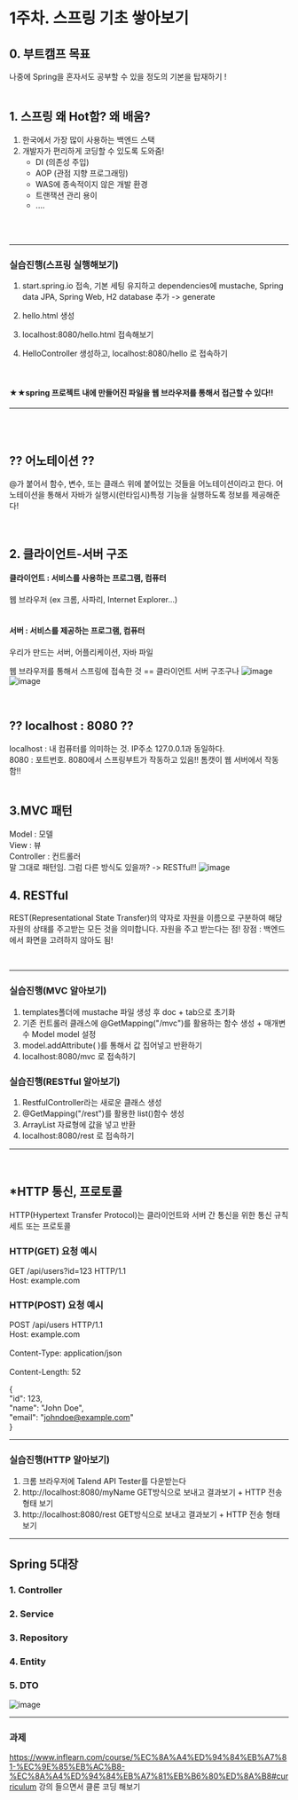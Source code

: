 # 1주차. 스프링 기초 쌓아보기

## 0. 부트캠프 목표
나중에 Spring을 혼자서도 공부할 수 있을 정도의 기본을 탑재하기 !
<br>
<br>


## 1. 스프링 왜 Hot함? 왜 배움?
1. 한국에서 가장 많이 사용하는 백엔드 스택
2. 개발자가 편리하게 코딩할 수 있도록 도와줌!
   - DI (의존성 주입)
   - AOP (관점 지향 프로그래밍)
   - WAS에 종속적이지 않은 개발 환경
   - 트랜잭션 관리 용이
   - ....
  <br>
<br>
   
----
### 실습진행(스프링 실행해보기)
1. start.spring.io 접속, 기본 세팅 유지하고 dependencies에 mustache, Spring data JPA, Spring Web, H2 database 추가 -> generate
2. hello.html 생성
3. localhost:8080/hello.html 접속해보기
4. HelloController 생성하고, localhost:8080/hello 로 접속하기

   <br>
  #### ★★spring 프로젝트 내에 만들어진 파일을 웹 브라우저를 통해서 접근할 수 있다!!
----


<br>
<br>

## ?? 어노테이션 ??
@가 붙어서 함수, 변수, 또는 클래스 위에 붙어있는 것들을 어노테이션이라고 한다.
어노테이션을 통해서 자바가 실행시(런타임시)특정 기능을 실행하도록 정보를 제공해준다!

<br>

## 2. 클라이언트-서버 구조
#### 클라이언트 : 서비스를 사용하는 프로그램, 컴퓨터 <br>
웹 브라우저 (ex 크롬, 사파리, Internet Explorer...) <br><br>
#### 서버 : 서비스를 제공하는 프로그램, 컴퓨터 <br>
우리가 만드는 서버, 어플리케이션, 자바 파일 <br>

웹 브라우저를 통해서 스프링에 접속한 것 == 클라이언트 서버 구조구나
![image](https://github.com/fanta4715/2023-fall-spring-bootcamp/assets/112597963/fd29f820-5e60-4696-b604-e5164d59cd96)
![image](https://github.com/fanta4715/2023-fall-spring-bootcamp/assets/112597963/f5c56cff-f852-49a7-ab3c-28eed00e2321)

<br>

## ?? localhost : 8080 ??
localhost : 내 컴퓨터를 의미하는 것. IP주소 127.0.0.1과 동일하다.<br>
8080 : 포트번호. 8080에서 스프링부트가 작동하고 있음!! 톰캣이 웹 서버에서 작동함!! <br>
<br>


## 3.MVC 패턴
Model : 모델 <br>
View : 뷰 <br>
Controller : 컨트롤러 <br>
말 그대로 패턴임. 그럼 다른 방식도 있을까? -> RESTful!!
![image](https://github.com/fanta4715/2023-fall-spring-bootcamp/assets/112597963/83943bf0-dfe4-444e-9e39-08e0a5024f67)

## 4. RESTful 
REST(Representational State Transfer)의 약자로 자원을 이름으로 구분하여 해당 자원의 상태를 주고받는 모든 것을 의미합니다.
자원을 주고 받는다는 점!
장점 : 백엔드에서 화면을 고려하지 않아도 됨!

<br>

----

### 실습진행(MVC 알아보기)
1. templates폴더에 mustache 파일 생성 후 doc + tab으로 초기화
2. 기존 컨트롤러 클래스에 @GetMapping("/mvc")를 활용하는 함수 생성 + 매개변수 Model model 설정
3. model.addAttribute( )를 통해서 값 집어넣고 반환하기
4. localhost:8080/mvc 로 접속하기

### 실습진행(RESTful 알아보기)
1. RestfulController라는 새로운 클래스 생성
2. @GetMapping("/rest")를 활용한 list()함수 생성
3. ArrayList 자료형에 값을 넣고 반환
4. localhost:8080/rest 로 접속하기
----
<br>

## *HTTP 통신, 프로토콜
HTTP(Hypertext Transfer Protocol)는 클라이언트와 서버 간 통신을 위한 통신 규칙 세트 또는 프로토콜

### HTTP(GET) 요청 예시
GET /api/users?id=123 HTTP/1.1<br>
Host: example.com

### HTTP(POST) 요청 예시
POST /api/users HTTP/1.1
<br> Host: example.com<br>
<br>Content-Type: application/json<br>
<br>Content-Length: 52

{<br>
    "id": 123,<br>
    "name": "John Doe",<br>
    "email": "johndoe@example.com"<br>
}<br>

----
### 실습진행(HTTP 알아보기)
1. 크롬 브라우저에 Talend API Tester를 다운받는다
2. http://localhost:8080/myName GET방식으로 보내고 결과보기 + HTTP 전송 형태 보기
3. http://localhost:8080/rest GET방식으로 보내고 결과보기 + HTTP 전송 형태 보기
----

## Spring 5대장
### 1. Controller
### 2. Service
### 3. Repository
### 4. Entity
### 5. DTO
![image](https://github.com/fanta4715/2023-fall-spring-bootcamp/assets/112597963/af161198-7ba1-4705-80d6-56157304ea41)

----
### 과제

https://www.inflearn.com/course/%EC%8A%A4%ED%94%84%EB%A7%81-%EC%9E%85%EB%AC%B8-%EC%8A%A4%ED%94%84%EB%A7%81%EB%B6%80%ED%8A%B8#curriculum
강의 들으면서 클론 코딩 해보기
